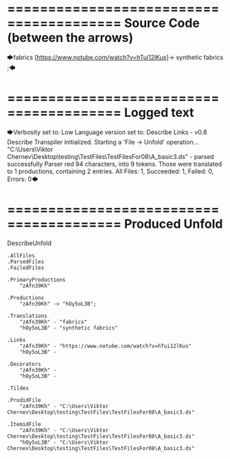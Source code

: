 ========================================
Source Code (between the arrows)
========================================

🡆fabrics [https://www.notube.com/watch?v=hTui12lKus]<zAfn39Kh>-> synthetic fabrics <hOy5oL3B> ;🡄

========================================
Logged text
========================================

🡆Verbosity set to: Low
Language version set to: Describe Links - v0.8
Describe Transpiler initialized.
Starting a 'File -> Unfold' operation...
"C:\Users\Viktor Chernev\Desktop\testing\TestFiles\TestFilesFor08\A_basic3.ds" - parsed successfully
Parser red 94 characters, into 9 tokens.
Those were translated to 1 productions, containing 2 entries.
All Files: 1, Succeeded: 1, Failed: 0, Errors: 0🡄

========================================
Produced Unfold
========================================

DescribeUnfold

    .AllFiles
    .ParsedFiles
    .FailedFiles

    .PrimaryProductions
        "zAfn39Kh" 

    .Productions
        "zAfn39Kh" -> "hOy5oL3B";

    .Translations
        "zAfn39Kh" - "fabrics"
        "hOy5oL3B" - "synthetic fabrics"

    .Links
        "zAfn39Kh" - "https://www.notube.com/watch?v=hTui12lKus"
        "hOy5oL3B" - 

    .Decorators
        "zAfn39Kh" - 
        "hOy5oL3B" - 

    .Tildes

    .ProdidFile
        "zAfn39Kh" - "C:\Users\Viktor Chernev\Desktop\testing\TestFiles\TestFilesFor08\A_basic3.ds"

    .ItemidFile
        "zAfn39Kh" - "C:\Users\Viktor Chernev\Desktop\testing\TestFiles\TestFilesFor08\A_basic3.ds"
        "hOy5oL3B" - "C:\Users\Viktor Chernev\Desktop\testing\TestFiles\TestFilesFor08\A_basic3.ds"

